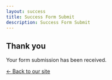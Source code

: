 ```yaml
---
layout: success
title: Success Form Submit
description: Success Form Submit
---
```


## Thank you

Your form submission has been received.


[← Back to our site](/)